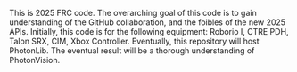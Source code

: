 This is 2025 FRC code. The overarching goal of this code is to gain understanding of the GitHub collaboration, and the foibles of the new 2025 APIs. Initially, this code is for the following equipment: Roborio I, CTRE PDH,
Talon SRX, CIM, Xbox Controller. Eventually, this repository will host PhotonLib. The eventual result will be a thorough understanding of PhotonVision.
